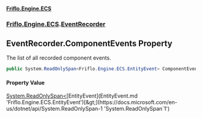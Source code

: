 #### [Friflo.Engine.ECS](index.md 'index')
### [Friflo.Engine.ECS](Friflo.Engine.ECS.md 'Friflo.Engine.ECS').[EventRecorder](EventRecorder.md 'Friflo.Engine.ECS.EventRecorder')

## EventRecorder.ComponentEvents Property

The list of all recorded component events.

```csharp
public System.ReadOnlySpan<Friflo.Engine.ECS.EntityEvent> ComponentEvents { get; }
```

#### Property Value
[System.ReadOnlySpan&lt;](https://docs.microsoft.com/en-us/dotnet/api/System.ReadOnlySpan-1 'System.ReadOnlySpan`1')[EntityEvent](EntityEvent.md 'Friflo.Engine.ECS.EntityEvent')[&gt;](https://docs.microsoft.com/en-us/dotnet/api/System.ReadOnlySpan-1 'System.ReadOnlySpan`1')